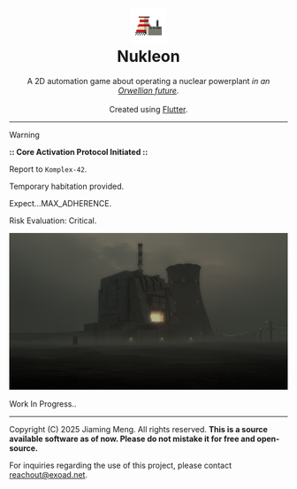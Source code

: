 <h1 align="center">
<img src="./Artwork/icon.png" width=64/><br/>Nukleon
</h1>
<p align="center">
A 2D automation game about operating a nuclear powerplant <em>in an <a href="https://en.wikipedia.org/wiki/Nineteen_Eighty-Four">Orwellian future</a>.</em>
<br/>
<br/>
Created using <a href="https://flutter/">Flutter</a>.
</p>
<hr/>

> [!WARNING]
> **:: Core Activation Protocol Initiated ::**
> 
> Report to `Komplex-42`.
>
> Temporary habitation provided.
>
> Expect...MAX_ADHERENCE.
>
> Risk Evaluation: Critical.



![](./assets/backdrops/main_menu_1984.png)

Work In Progress..

---

Copyright (C) 2025 Jiaming Meng. All rights reserved. **This is a source available software as of now. Please do not mistake it for free and open-source.**

For inquiries regarding the use of this project, please contact [reachout@exoad.net](mailto://reachout@exoad.net).
